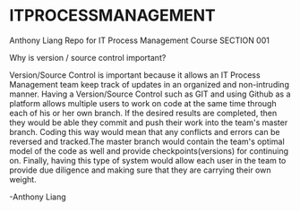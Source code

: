 # ITPROCESSMANAGEMENT
Anthony Liang
Repo for IT Process Management Course
SECTION 001


Why is version / source control important?

  Version/Source Control is important because it allows an IT Process Management team keep track of updates in an organized and non-intruding manner. Having a Version/Source Control such as GIT and using Github as a platform allows multiple users to work on code at the same time through each of his or her own branch. If the desired results are completed, then they would be able they commit and push their work into the team's master branch. Coding this way would mean that any conflicts and errors can be reversed and tracked.The master branch would contain the team's optimal model of the code as well and provide checkpoints(versions) for continuing on. Finally, having this type of system would allow each user in the team to provide due diligence and making sure that they are carrying their own weight.
  
 -Anthony Liang
  
  
  
  
